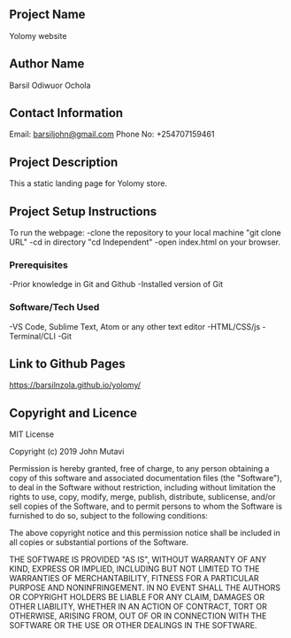 ## Project Name
Yolomy website

## Author Name
Barsil Odiwuor Ochola

## Contact Information
Email: barsiljohn@gmail.com
Phone No: +254707159461

## Project Description
This a static landing page for Yolomy store.

## Project Setup Instructions
To run the webpage:
-clone the repository to your local machine "git clone URL"
-cd in directory "cd Independent"
-open index.html on your browser.

### Prerequisites
-Prior knowledge in Git and Github
-Installed version of Git

### Software/Tech Used
-VS Code, Sublime Text, Atom or any other text editor
-HTML/CSS/js
-Terminal/CLI
-Git

## Link to Github Pages
https://barsilnzola.github.io/yolomy/

## Copyright and Licence
MIT License

Copyright (c) 2019 John Mutavi

Permission is hereby granted, free of charge, to any person obtaining a copy
of this software and associated documentation files (the "Software"), to deal
in the Software without restriction, including without limitation the rights
to use, copy, modify, merge, publish, distribute, sublicense, and/or sell
copies of the Software, and to permit persons to whom the Software is
furnished to do so, subject to the following conditions:

The above copyright notice and this permission notice shall be included in all
copies or substantial portions of the Software.

THE SOFTWARE IS PROVIDED "AS IS", WITHOUT WARRANTY OF ANY KIND, EXPRESS OR
IMPLIED, INCLUDING BUT NOT LIMITED TO THE WARRANTIES OF MERCHANTABILITY,
FITNESS FOR A PARTICULAR PURPOSE AND NONINFRINGEMENT. IN NO EVENT SHALL THE
AUTHORS OR COPYRIGHT HOLDERS BE LIABLE FOR ANY CLAIM, DAMAGES OR OTHER
LIABILITY, WHETHER IN AN ACTION OF CONTRACT, TORT OR OTHERWISE, ARISING FROM,
OUT OF OR IN CONNECTION WITH THE SOFTWARE OR THE USE OR OTHER DEALINGS IN THE
SOFTWARE.